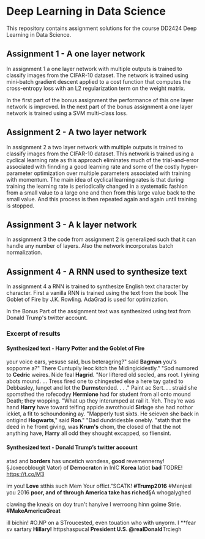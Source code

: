 # Deep Learning in Data Science
This repository contains assignment solutions for the course DD2424 Deep Learning in Data Science.


## Assignment 1 - A one layer network
In assignment 1 a one layer network with multiple outputs is trained to 
classify images from the CIFAR-10 dataset. The network is trained using mini-batch gradient descent applied to a cost function
that computes the cross-entropy loss with an L2 regularization term on the weight matrix.

In the first part of the bonus assignment the performance of this one layer network is improved. In the next part of the bonus assignment a one layer network is trained using a SVM multi-class loss.

## Assignment 2 - A two layer network
In assignment 2 a two layer network with multiple outputs is trained to classify images from the CIFAR-10 dataset. 
This network is trained using a cyclical learning rate as this approach eliminates much of the trial-and-error associated 
with finnding a good learning rate and some of the costly hyper- parameter optimization over multiple parameters associated 
with training with momentum. The main idea of cyclical learning rates is that during training the learning rate is periodically 
changed in a systematic fashion from a small value to a large one and then from this large value back to the small value. And 
this process is then repeated again and again until training is stopped. 

## Assignment 3 - A k layer network
In assignment 3 the code from assignment 2 is generalized such that it can handle any number of layers. Also the network incorporates batch normalization.

## Assignment 4 - A RNN used to synthesize text
In assignment 4 a RNN is trained to synthesize English text character
by character. First  a vanilla RNN is trained using the text from the book 
The Goblet of Fire by J.K. Rowling. AdaGrad is used for optimization.

In the Bonus Part of the assignment text was synthesized using text from Donald Trump's twitter account.

### Excerpt of results

#### Synthesized text - Harry Potter and the Goblet of Fire

 your voice ears, yesuse said, bus beteragring?" said **Bagman** you's soppome a?"
There Cuntupily leoc kitch the Midingicidestly."
"Sod numored to **Cedric** weires.  Nide feal **Hagrid**.
"Nor  liftered old secled, ans root.  I yining abots mound. ... Tress fired one to chingested else a here tay gated to Debbasley, lunget and lot the **Durmst**ended. . . ." Paint ac Sert. . . straid she spomsthed the rofecodyy **Hermione** had for student from all onto mound Death; they wopping.
"What up they interumped at rail it.  Yeh.  They're was hand **Harry** have toward telfing appide awrothould **Siri**age she had nothor ickiet, a fit to schoundoning ay.
"Mapperly tust sixts.  He seieven she back in ontigind **Hogwarts**," said **Ron**."
"Dad dundridesble onebly.
	"stath that the deed in he fromt giving, was **Krum's** chom, the closed of that the not anything have, **Harry** all odd they shought excapped, so fliensint.
  
  #### Synthesized text - Donald Trump’s twitter account
  atad and **borders** has uncetich wondess, **good** revemennerny!§Joxecoblougit Vator) of **Democrat**on in InIC **Korea** latiot **bad** TODRE!
https://t.co/M3

im you! **Love** stthis such Mem Your offict."SCATK!
**#Trump2016**
#Menjesl you 2016 
**poor, and of through America take has riched**§A whogalyghed 

clawing the kneais on doy trun't hanyive I werroong hinn goime Strie. **#MakeAmericaGreat**

ill bichin! 
#O.NP on a STroucested, even touation who with unyorm. I **fear sv sartary **Hillary!** httpshaspucal **President U.S. @realDonald**Trciegh
